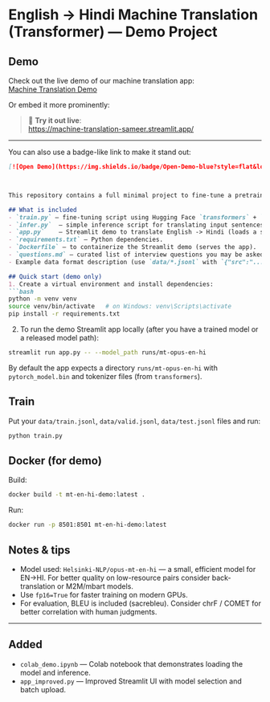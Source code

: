 # English → Hindi Machine Translation (Transformer) — Demo Project

## Demo

Check out the live demo of our machine translation app:  
[Machine Translation Demo](https://machine-translation-sameer.streamlit.app/)

Or embed it more prominently:

> 🚀 **Try it out live**:  
> <https://machine-translation-sameer.streamlit.app/>

---

You can also use a badge-like link to make it stand out:

```md
[![Open Demo](https://img.shields.io/badge/Open-Demo-blue?style=flat&logo=streamlit)](https://machine-translation-sameer.streamlit.app/)



This repository contains a full minimal project to fine-tune a pretrained seq2seq transformer for **English → Hindi** translation, run inference, and demo via a Streamlit app. It is designed for learning, interviews, and quick demos.

## What is included
- `train.py` — fine-tuning script using Hugging Face `transformers` + `datasets`.
- `infer.py`  — simple inference script for translating input sentences.
- `app.py`    — Streamlit demo to translate English -> Hindi (loads a saved model directory).
- `requirements.txt` — Python dependencies.
- `Dockerfile` — to containerize the Streamlit demo (serves the app).
- `questions.md` — curated list of interview questions you may be asked about the project.
- Example data format description (use `data/*.jsonl` with `{"src":"...", "tgt":"..."}` per line).

## Quick start (demo only)
1. Create a virtual environment and install dependencies:
```bash
python -m venv venv
source venv/bin/activate   # on Windows: venv\Scripts\activate
pip install -r requirements.txt
```

2. To run the demo Streamlit app locally (after you have a trained model or a released model path):
```bash
streamlit run app.py -- --model_path runs/mt-opus-en-hi
```
By default the app expects a directory `runs/mt-opus-en-hi` with `pytorch_model.bin` and tokenizer files (from `transformers`).

## Train
Put your `data/train.jsonl`, `data/valid.jsonl`, `data/test.jsonl` files and run:
```bash
python train.py
```

## Docker (for demo)
Build:
```bash
docker build -t mt-en-hi-demo:latest .
```
Run:
```bash
docker run -p 8501:8501 mt-en-hi-demo:latest
```

## Notes & tips
- Model used: `Helsinki-NLP/opus-mt-en-hi` — a small, efficient model for EN→HI. For better quality on low-resource pairs consider back-translation or M2M/mbart models.
- Use `fp16=True` for faster training on modern GPUs.
- For evaluation, BLEU is included (sacrebleu). Consider chrF / COMET for better correlation with human judgments.

---


## Added
- `colab_demo.ipynb` — Colab notebook that demonstrates loading the model and inference.
- `app_improved.py` — Improved Streamlit UI with model selection and batch upload.
